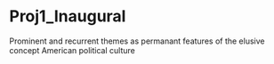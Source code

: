 # Proj1_Inaugural

Prominent and recurrent themes as permanant features of the elusive concept American political culture

